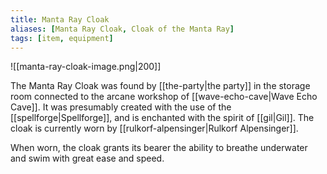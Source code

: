 ```yaml
---
title: Manta Ray Cloak
aliases: [Manta Ray Cloak, Cloak of the Manta Ray]
tags: [item, equipment]
---
```

![[manta-ray-cloak-image.png|200]]

The Manta Ray Cloak was found by [[the-party|the party]] in the storage room connected to the arcane workshop of [[wave-echo-cave|Wave Echo Cave]]. It was presumably created with the use of the [[spellforge|Spellforge]], and is enchanted with the spirit of [[gil|Gil]]. The cloak is currently worn by [[rulkorf-alpensinger|Rulkorf Alpensinger]].

When worn, the cloak grants its bearer the ability to breathe underwater and swim with great ease and speed.
